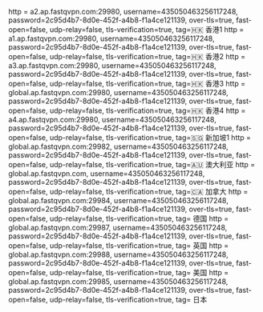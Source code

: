 http = a2.ap.fastqvpn.com:29980, username=435050463256117248, password=2c95d4b7-8d0e-452f-a4b8-f1a4ce121139, over-tls=true, fast-open=false, udp-relay=false, tls-verification=true, tag=🇭🇰 香港1
http = a1.ap.fastqvpn.com:29980, username=435050463256117248, password=2c95d4b7-8d0e-452f-a4b8-f1a4ce121139, over-tls=true, fast-open=false, udp-relay=false, tls-verification=true, tag=🇭🇰 香港2
http = a3.ap.fastqvpn.com:29980, username=435050463256117248, password=2c95d4b7-8d0e-452f-a4b8-f1a4ce121139, over-tls=true, fast-open=false, udp-relay=false, tls-verification=true, tag=🇭🇰 香港3
http = global.ap.fastqvpn.com:29980, username=435050463256117248, password=2c95d4b7-8d0e-452f-a4b8-f1a4ce121139, over-tls=true, fast-open=false, udp-relay=false, tls-verification=true, tag=🇭🇰 香港4
http = a4.ap.fastqvpn.com:29980, username=435050463256117248, password=2c95d4b7-8d0e-452f-a4b8-f1a4ce121139, over-tls=true, fast-open=false, udp-relay=false, tls-verification=true, tag=🇸🇬 新加坡1
http = global.ap.fastqvpn.com:29982, username=435050463256117248, password=2c95d4b7-8d0e-452f-a4b8-f1a4ce121139, over-tls=true, fast-open=false, udp-relay=false, tls-verification=true, tag=🇦🇺 澳大利亚
http = global.ap.fastqvpn.com, username=435050463256117248, password=2c95d4b7-8d0e-452f-a4b8-f1a4ce121139, over-tls=true, fast-open=false, udp-relay=false, tls-verification=true, tag=🇨🇦 加拿大
http = global.ap.fastqvpn.com:29984, username=435050463256117248, password=2c95d4b7-8d0e-452f-a4b8-f1a4ce121139, over-tls=true, fast-open=false, udp-relay=false, tls-verification=true, tag= 德国
http = global.ap.fastqvpn.com:29987, username=435050463256117248, password=2c95d4b7-8d0e-452f-a4b8-f1a4ce121139, over-tls=true, fast-open=false, udp-relay=false, tls-verification=true, tag= 英国
http = global.ap.fastqvpn.com:29988, username=435050463256117248, password=2c95d4b7-8d0e-452f-a4b8-f1a4ce121139, over-tls=true, fast-open=false, udp-relay=false, tls-verification=true, tag= 美国
http = global.ap.fastqvpn.com:29985, username=435050463256117248, password=2c95d4b7-8d0e-452f-a4b8-f1a4ce121139, over-tls=true, fast-open=false, udp-relay=false, tls-verification=true, tag= 日本
